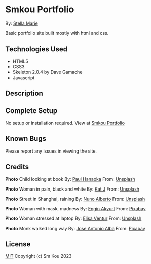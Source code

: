 # Smkou Portfolio

By: [Stella Marie](https://github.com/SmKou)

Basic portfolio site built mostly with html and css.

## Technologies Used

- HTML5
- CSS3
- Skeleton 2.0.4 by Dave Gamache
- Javascript

## Description



## Complete Setup

No setup or installation required. View at [Smkou Portfolio]()

## Known Bugs

Please report any issues in viewing the site.

## Credits

**Photo** Child looking at book
By: [Paul Hanaoka](https://unsplash.com/@plhnk?utm_source=unsplash&utm_medium=referral&utm_content=creditCopyText)
From: [Unsplash](https://unsplash.com/s/photos/child-programming?utm_source=unsplash&utm_medium=referral&utm_content=creditCopyText)

**Photo** Woman in pain, black and white
By: [Kat J](https://unsplash.com/@kj2018?utm_source=unsplash&utm_medium=referral&utm_content=creditCopyText)
From: [Unsplash](https://unsplash.com/s/photos/woman-pain?utm_source=unsplash&utm_medium=referral&utm_content=creditCopyText)

**Photo** Street in Shanghai, raining
By: [Nuno Alberto](https://unsplash.com/@nunoalberto?utm_source=unsplash&utm_medium=referral&utm_content=creditCopyText)
From: [Unsplash](https://unsplash.com/s/photos/china?utm_source=unsplash&utm_medium=referral&utm_content=creditCopyText)
  
**Photo** Woman with mask, madness
By: [Engin Akyurt](https://pixabay.com/users/engin_akyurt-3656355/?utm_source=link-attribution&utm_medium=referral&utm_campaign=image&utm_content=1838149)
From: [Pixabay](https://pixabay.com//?utm_source=link-attribution&utm_medium=referral&utm_campaign=image&utm_content=1838149)

**Photo** Woman stressed at laptop
By: [Elisa Ventur](https://unsplash.com/es/@elisa_ventur?utm_source=unsplash&utm_medium=referral&utm_content=creditCopyText)
From: [Unsplash](https://unsplash.com/s/photos/woman-tired-laptop?utm_source=unsplash&utm_medium=referral&utm_content=creditCopyText)

**Photo** Monk walked long way
By: [Jose Antonio Alba](https://pixabay.com/users/josealbafotos-1624766/?utm_source=link-attribution&utm_medium=referral&utm_campaign=image&utm_content=1077839)
From: [Pixabay](https://pixabay.com//?utm_source=link-attribution&utm_medium=referral&utm_campaign=image&utm_content=1077839)

## License

[MIT](https://choosealicense.com/licenses/mit/) Copyright (c) Sm Kou 2023